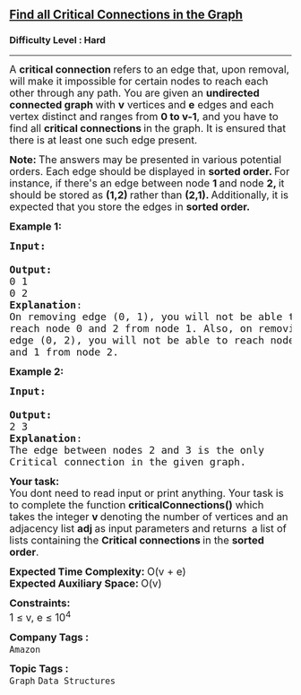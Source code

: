 <h2><a href="https://www.geeksforgeeks.org/problems/critical-connections/1?page=2&category=Graph&company=Amazon&sortBy=submissions">Find all Critical Connections in the Graph</a></h2><h3>Difficulty Level : Hard</h3><hr><div class="problems_problem_content__Xm_eO"><p><span style="font-size: 18px;">A <strong>critical connection </strong>refers to an edge that, upon removal, will make it impossible for certain nodes to reach each other through any path. You are given an <strong>undirected connected graph </strong>with <strong>v</strong> vertices and <strong>e</strong> edges and each vertex distinct and ranges from <strong>0 to v-1</strong>, and you have to find all <strong>critical connections </strong>in the graph. It is ensured that there is at least one such edge present.</span></p>
<p><span style="font-size: 18px;"><strong>Note: </strong>The answers may be presented in various potential orders. Each edge should be displayed in <strong>sorted order. </strong>For instance, if there's an edge between node <strong>1 </strong>and node <strong>2, </strong>it should be stored as <strong>(1,2) </strong>rather than <strong>(2,1). </strong>Additionally, it is expected that you store the edges in <strong>sorted order.</strong></span></p>
<p><strong style="font-size: 18px;">Example 1:</strong></p>
<pre><span style="font-size: 18px;"><strong>Input:</strong>
</span><img src="https://media.geeksforgeeks.org/img-practice/PROD/addEditProblem/706303/Web/Other/bbe726f7-e9f7-4a0c-b9fa-c649299d9784_1685087730.png" alt=""><span style="font-size: 18px;">
<strong>Output:</strong>
0 1
0 2
<strong>Explanation</strong>: 
On removing edge (0, 1), you will not be able to<br>reach node 0 and 2 from node 1. Also, on removing<br>edge (0, 2), you will not be able to reach node 0<br>and 1 from node 2.<br></span></pre>
<p><span style="font-size: 18px;"><strong>Example 2:</strong></span></p>
<pre><span style="font-size: 18px;"><strong>Input:</strong>
</span><img src="https://media.geeksforgeeks.org/img-practice/PROD/addEditProblem/706303/Web/Other/730505a5-24f6-41de-bd11-84a0a9e56d49_1685087731.png" alt=""><span style="font-size: 18px;">
<strong>Output:</strong>
2 3
<strong>Explanation</strong>:
The edge between nodes 2 and 3 is the only
Critical connection in the given graph.</span>
</pre>
<p><span style="font-size: 18px;"><strong>Your task:</strong><br>You dont need to read input or print anything. Your task is to complete the function <strong>criticalConnections()</strong>&nbsp;which takes the integer <strong>v </strong>denoting the number of vertices and an adjacency list <strong>adj </strong>as input parameters and returns </span>&nbsp;<span style="font-size: 18px;">a list of lists containing the <strong>Critical connections </strong>in the <strong>sorted order</strong>.</span></p>
<p><span style="font-size: 18px;"><strong>Expected Time Complexity:&nbsp;</strong>O(v + e)<br><strong>Expected Auxiliary Space:&nbsp;</strong>O(v)</span></p>
<p><span style="font-size: 18px;"><strong>Constraints:</strong><br>1 ≤ v, e ≤ 10<sup>4<br></sup></span></p></div><p><span style=font-size:18px><strong>Company Tags : </strong><br><code>Amazon</code>&nbsp;<br><p><span style=font-size:18px><strong>Topic Tags : </strong><br><code>Graph</code>&nbsp;<code>Data Structures</code>&nbsp;